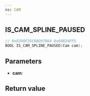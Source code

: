 ```yaml
---
ns: CAM
---
```

## IS_CAM_SPLINE_PAUSED

```c
// 0x0290F35C0AD97864 0x60B34FF5
BOOL IS_CAM_SPLINE_PAUSED(Cam cam);
```


## Parameters
* **cam**: 

## Return value
